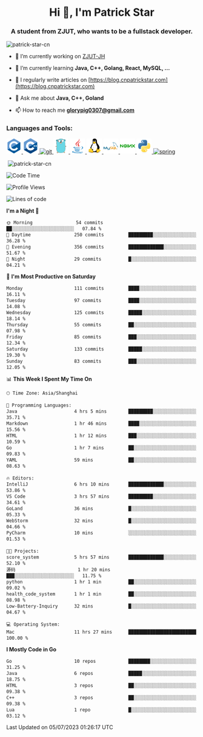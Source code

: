 <h1 align="center">Hi 👋, I'm Patrick Star</h1>
<h3 align="center">A student from ZJUT, who wants to be a fullstack developer.</h3>

<p align="left"> <img src="https://komarev.com/ghpvc/?username=patrick-star-cn&label=Profile%20views&color=0e75b6&style=flat" alt="patrick-star-cn" /> </p>

- 🔭 I’m currently working on [ZJUT-JH](https://github.com/zjutjh)

- 🌱 I’m currently learning **Java, C++, Golang, React, MySQL, ...**

- 📝 I regularly write articles on [https://blog.cnpatrickstar.com](https://blog.cnpatrickstar.com)

- 💬 Ask me about **Java, C++, Goland**

- 📫 How to reach me **glorypig0307@gmail.com**


<h3 align="left">Languages and Tools:</h3>
<p align="left"> 
  <a href="https://www.cprogramming.com/" target="_blank" rel="noreferrer"> 
    <img src="https://raw.githubusercontent.com/devicons/devicon/master/icons/c/c-original.svg" alt="c" width="40" height="40"/> 
  </a> 
  <a href="https://www.w3schools.com/cpp/" target="_blank" rel="noreferrer"> 
    <img src="https://raw.githubusercontent.com/devicons/devicon/master/icons/cplusplus/cplusplus-original.svg" alt="cplusplus" width="40" height="40"/> 
  </a> 
  <a href="https://git-scm.com/" target="_blank" rel="noreferrer"> 
    <img src="https://www.vectorlogo.zone/logos/git-scm/git-scm-icon.svg" alt="git" width="40" height="40"/> 
  </a> 
  <a href="https://golang.org" target="_blank" rel="noreferrer"> 
    <img src="https://raw.githubusercontent.com/devicons/devicon/master/icons/go/go-original.svg" alt="go" width="40" height="40"/> 
  </a> 
  <a href="https://www.java.com" target="_blank" rel="noreferrer"> 
    <img src="https://raw.githubusercontent.com/devicons/devicon/master/icons/java/java-original.svg" alt="java" width="40" height="40"/> 
  </a> 
  <a href="https://www.linux.org/" target="_blank" rel="noreferrer"> 
    <img src="https://raw.githubusercontent.com/devicons/devicon/master/icons/linux/linux-original.svg" alt="linux" width="40" height="40"/> 
  </a> 
  <a href="https://www.mysql.com/" target="_blank" rel="noreferrer"> 
    <img src="https://raw.githubusercontent.com/devicons/devicon/master/icons/mysql/mysql-original-wordmark.svg" alt="mysql" width="40" height="40"/> 
  </a> 
  <a href="https://www.nginx.com" target="_blank" rel="noreferrer"> 
    <img src="https://raw.githubusercontent.com/devicons/devicon/master/icons/nginx/nginx-original.svg" alt="nginx" width="40" height="40"/> 
  </a> 
  <a href="https://www.python.org" target="_blank" rel="noreferrer"> 
    <img src="https://raw.githubusercontent.com/devicons/devicon/master/icons/python/python-original.svg" alt="python" width="40" height="40"/> 
  </a> 
  <a href="https://spring.io/" target="_blank" rel="noreferrer"> 
    <img src="https://www.vectorlogo.zone/logos/springio/springio-icon.svg" alt="spring" width="40" height="40"/> 
  </a>
</p>

<p>&nbsp;<img align="center" src="https://github-readme-stats.vercel.app/api?username=patrick-star-cn&show_icons=true&locale=en" alt="patrick-star-cn" /></p>

<!--START_SECTION:waka-->
![Code Time](http://img.shields.io/badge/Code%20Time-333%20hrs%2044%20mins-blue)

![Profile Views](http://img.shields.io/badge/Profile%20Views-42-blue)

![Lines of code](https://img.shields.io/badge/From%20Hello%20World%20I%27ve%20Written-6.1%20million%20lines%20of%20code-blue)

**I'm a Night 🦉** 

```text
🌞 Morning                54 commits          ██░░░░░░░░░░░░░░░░░░░░░░░   07.84 % 
🌆 Daytime                250 commits         █████████░░░░░░░░░░░░░░░░   36.28 % 
🌃 Evening                356 commits         █████████████░░░░░░░░░░░░   51.67 % 
🌙 Night                  29 commits          █░░░░░░░░░░░░░░░░░░░░░░░░   04.21 % 
```
📅 **I'm Most Productive on Saturday** 

```text
Monday                   111 commits         ████░░░░░░░░░░░░░░░░░░░░░   16.11 % 
Tuesday                  97 commits          ████░░░░░░░░░░░░░░░░░░░░░   14.08 % 
Wednesday                125 commits         █████░░░░░░░░░░░░░░░░░░░░   18.14 % 
Thursday                 55 commits          ██░░░░░░░░░░░░░░░░░░░░░░░   07.98 % 
Friday                   85 commits          ███░░░░░░░░░░░░░░░░░░░░░░   12.34 % 
Saturday                 133 commits         █████░░░░░░░░░░░░░░░░░░░░   19.30 % 
Sunday                   83 commits          ███░░░░░░░░░░░░░░░░░░░░░░   12.05 % 
```


📊 **This Week I Spent My Time On** 

```text
🕑︎ Time Zone: Asia/Shanghai

💬 Programming Languages: 
Java                     4 hrs 5 mins        █████████░░░░░░░░░░░░░░░░   35.71 % 
Markdown                 1 hr 46 mins        ████░░░░░░░░░░░░░░░░░░░░░   15.56 % 
HTML                     1 hr 12 mins        ███░░░░░░░░░░░░░░░░░░░░░░   10.59 % 
Go                       1 hr 7 mins         ██░░░░░░░░░░░░░░░░░░░░░░░   09.83 % 
YAML                     59 mins             ██░░░░░░░░░░░░░░░░░░░░░░░   08.63 % 

🔥 Editors: 
IntelliJ                 6 hrs 10 mins       █████████████░░░░░░░░░░░░   53.86 % 
VS Code                  3 hrs 57 mins       █████████░░░░░░░░░░░░░░░░   34.61 % 
GoLand                   36 mins             █░░░░░░░░░░░░░░░░░░░░░░░░   05.33 % 
WebStorm                 32 mins             █░░░░░░░░░░░░░░░░░░░░░░░░   04.66 % 
PyCharm                  10 mins             ░░░░░░░░░░░░░░░░░░░░░░░░░   01.53 % 

🐱‍💻 Projects: 
score_system             5 hrs 57 mins       █████████████░░░░░░░░░░░░   52.10 % 
源码                       1 hr 20 mins        ███░░░░░░░░░░░░░░░░░░░░░░   11.75 % 
python                   1 hr 1 min          ██░░░░░░░░░░░░░░░░░░░░░░░   09.02 % 
health_code_system       1 hr 1 min          ██░░░░░░░░░░░░░░░░░░░░░░░   08.98 % 
Low-Battery-Inquiry      32 mins             █░░░░░░░░░░░░░░░░░░░░░░░░   04.67 % 

💻 Operating System: 
Mac                      11 hrs 27 mins      █████████████████████████   100.00 % 
```

**I Mostly Code in Go** 

```text
Go                       10 repos            ████████░░░░░░░░░░░░░░░░░   31.25 % 
Java                     6 repos             █████░░░░░░░░░░░░░░░░░░░░   18.75 % 
HTML                     3 repos             ██░░░░░░░░░░░░░░░░░░░░░░░   09.38 % 
C++                      3 repos             ██░░░░░░░░░░░░░░░░░░░░░░░   09.38 % 
Lua                      1 repo              █░░░░░░░░░░░░░░░░░░░░░░░░   03.12 % 
```




 Last Updated on 05/07/2023 01:26:17 UTC
<!--END_SECTION:waka-->